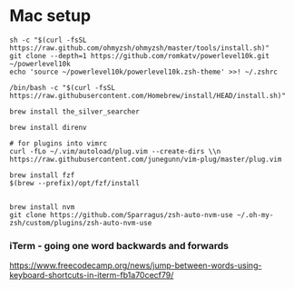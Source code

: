 # Mac setup

```
sh -c "$(curl -fsSL https://raw.github.com/ohmyzsh/ohmyzsh/master/tools/install.sh)"
git clone --depth=1 https://github.com/romkatv/powerlevel10k.git ~/powerlevel10k
echo 'source ~/powerlevel10k/powerlevel10k.zsh-theme' >>! ~/.zshrc

/bin/bash -c "$(curl -fsSL https://raw.githubusercontent.com/Homebrew/install/HEAD/install.sh)"

brew install the_silver_searcher

brew install direnv

# for plugins into vimrc
curl -fLo ~/.vim/autoload/plug.vim --create-dirs \\n    https://raw.githubusercontent.com/junegunn/vim-plug/master/plug.vim

brew install fzf
$(brew --prefix)/opt/fzf/install


brew install nvm
git clone https://github.com/Sparragus/zsh-auto-nvm-use ~/.oh-my-zsh/custom/plugins/zsh-auto-nvm-use

```


### iTerm - going one word backwards and forwards

https://www.freecodecamp.org/news/jump-between-words-using-keyboard-shortcuts-in-iterm-fb1a70cecf79/
